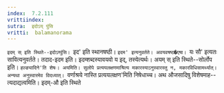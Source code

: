 ```yaml
---
index:  7.2.111
vrittiindex: 
sutra:  इदोऽय् पुंसि
vritti:  balamanorama 
---
```


`इदम् स् इति स्थिते--इदोऽय्पुंसि। `इद' इति स्थानषष्ठी। `इदम' इत्यनुवर्तते। अवयवषष्ठ�एषा। `यः सौ' इत्यतः सावित्यनुवर्तते। तदाद-इदम इति। इदम्शब्दस्यावयवो य इद्, तस्येत्यर्थः। अयम् स् इति स्थिते--सोर्लोप इति। `हल्ङ्यादिने'ति शेषः। अयमिति। सुलोपे प्रत्ययलक्षणमाश्रित्य मकारस्याऽनुस्वारस्तु न, मकारविधिसामर्थ्यात्। अन्यथा अनुस्वारमेव विदध्यात्। `वर्णाश्रये नास्ति प्रत्ययलक्षण'मिति निषेधाच्च। अथ औजसादिषु विशेषमाह--त्यदाद्यत्वमिति। इदम्-औ इति स्थिते 

